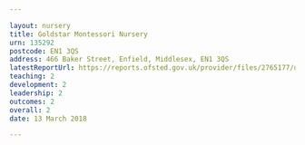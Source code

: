 ```yaml
---

layout: nursery
title: Goldstar Montessori Nursery
urn: 135292
postcode: EN1 3QS
address: 466 Baker Street, Enfield, Middlesex, EN1 3QS
latestReportUrl: https://reports.ofsted.gov.uk/provider/files/2765177/urn/135292.pdf
teaching: 2
development: 2
leadership: 2
outcomes: 2
overall: 2
date: 13 March 2018

---
```

